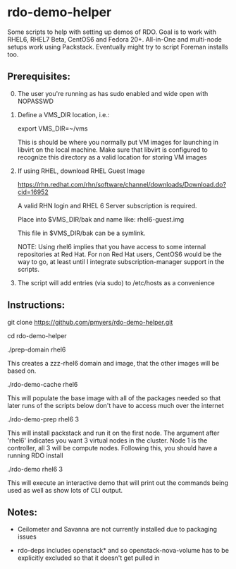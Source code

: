 rdo-demo-helper
===============

Some scripts to help with setting up demos of RDO.  Goal is to work with RHEL6,
RHEL7 Beta, CentOS6 and Fedora 20+.  All-in-One and multi-node setups work
using Packstack.  Eventually might try to script Foreman installs too.

Prerequisites:
--------------
0. The user you're running as has sudo enabled and wide open with NOPASSWD

1. Define a VMS_DIR location, i.e.:

   export VMS_DIR=~/vms

   This is should be where you normally put VM images for launching in libvirt
   on the local machine.  Make sure that libvirt is configured to recognize
   this directory as a valid location for storing VM images

2. If using RHEL, download RHEL Guest Image

   https://rhn.redhat.com/rhn/software/channel/downloads/Download.do?cid=16952

   A valid RHN login and RHEL 6 Server subscription is required.

   Place into $VMS_DIR/bak and name like:
   rhel6-guest.img

   This file in $VMS_DIR/bak can be a symlink.

   NOTE: Using rhel6 implies that you have access to some internal
   repositories at Red Hat.  For non Red Hat users, CentOS6 would be the way
   to go, at least until I integrate subscription-manager support in the
   scripts.

3. The script will add entries (via sudo) to /etc/hosts as a convenience

Instructions:
-------------

git clone https://github.com/pmyers/rdo-demo-helper.git

cd rdo-demo-helper

./prep-domain rhel6

  This creates a zzz-rhel6 domain and image, that the other images will be
  based on.

./rdo-demo-cache rhel6

  This will populate the base image with all of the packages needed so that
  later runs of the scripts below don't have to access much over the internet

./rdo-demo-prep rhel6 3

  This will install packstack and run it on the first node.  The argument
  after 'rhel6' indicates you want 3 virtual nodes in the cluster.  Node 1
  is the controller, all 3 will be compute nodes.  Following this, you should
  have a running RDO install

./rdo-demo rhel6 3

  This will execute an interactive demo that will print out the commands
  being used as well as show lots of CLI output.

Notes:
------

* Ceilometer and Savanna are not currently installed due to packaging issues

* rdo-deps includes openstack* and so openstack-nova-volume has to be 
  explicitly excluded so that it doesn't get pulled in
